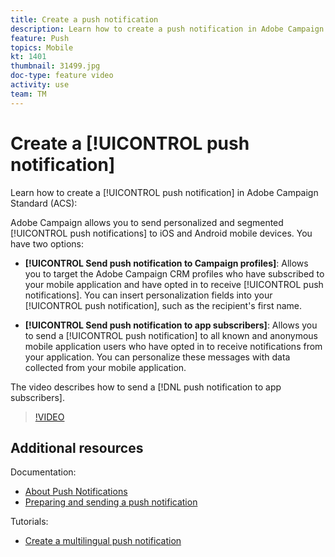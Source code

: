 ```yaml
---
title: Create a push notification
description: Learn how to create a push notification in Adobe Campaign Standard (ACS). 
feature: Push
topics: Mobile 
kt: 1401
thumbnail: 31499.jpg
doc-type: feature video
activity: use
team: TM
---
```


# Create a [!UICONTROL push notification]

Learn how to create a [!UICONTROL push notification] in Adobe Campaign Standard (ACS):

Adobe Campaign allows you to send personalized and segmented [!UICONTROL push notifications] to iOS and Android mobile devices. You have two options:

* **[!UICONTROL Send push notification to Campaign profiles]**: Allows you to target the Adobe Campaign CRM profiles who have subscribed to your mobile application and have opted in to receive [!UICONTROL push notifications]. You can insert personalization fields into your [!UICONTROL push notification], such as the recipient's first name.

* **[!UICONTROL Send push notification to app subscribers]**: Allows you to send a [!UICONTROL push notification] to all known and anonymous mobile application users who have opted in to receive notifications from your application. You can personalize these messages with data collected from your mobile application.
  
The video describes how to send a [!DNL push notification to app subscribers].

>[!VIDEO](https://video.tv.adobe.com/v/31499?quality=12)

## Additional resources

Documentation:

* [About Push Notifications](https://docs.adobe.com/content/help/en/campaign-standard/using/communication-channels/push-notifications/about-push-notifications.html)
* [Preparing and sending a push notification](https://docs.adobe.com/content/help/en/campaign-standard/using/communication-channels/push-notifications/preparing-and-sending-a-push-notification.html)

Tutorials:

* [Create a multilingual push notification](/help/communication-channels/mobile/push-notifications/creating-multilingual-push-notifications.md)

